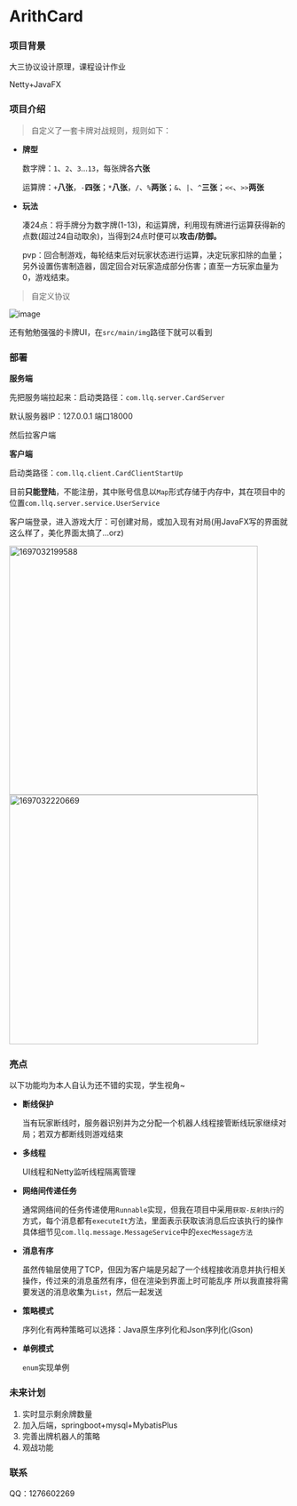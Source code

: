 # ArithCard

### 项目背景

大三协议设计原理，课程设计作业

Netty+JavaFX

### 项目介绍

> 自定义了一套卡牌对战规则，规则如下：

- **牌型**
  
  数字牌：`1`、`2`、`3`…`13`，每张牌各**六张**

  运算牌：`+`**八张**，`-`**四张**；`*`**八张**，`/`、`%`**两张**；`&`、`|`、`^`**三张**；`<<`、`>>`**两张**

- **玩法**
  
  凑24点：将手牌分为数字牌(1-13)，和运算牌，利用现有牌进行运算获得新的点数(超过24自动取余)，当得到24点时便可以**攻击/防御。**
  
  pvp：回合制游戏，每轮结束后对玩家状态进行运算，决定玩家扣除的血量；另外设置伤害制造器，固定回合对玩家造成部分伤害；直至一方玩家血量为0，游戏结束。

> 自定义协议

![image](https://github.com/LuoZero-World/ArithCard/assets/99077678/ef2f01ea-261a-4120-91c4-cbbe9332d1ff)

还有勉勉强强的卡牌UI，在`src/main/img`路径下就可以看到

### 部署

**服务端**

先把服务端拉起来：启动类路径：`com.llq.server.CardServer`

默认服务器IP：127.0.0.1	端口18000

然后拉客户端

**客户端**

启动类路径：`com.llq.client.CardClientStartUp`

目前**只能登陆**，不能注册，其中账号信息以`Map`形式存储于内存中，其在项目中的位置`com.llq.server.service.UserService`

客户端登录，进入游戏大厅：可创建对局，或加入现有对局(用JavaFX写的界面就这么样了，美化界面太搞了...orz)

<img width="448" alt="1697032199588" src="https://github.com/LuoZero-World/ArithCard/assets/99077678/937f4147-bdfe-409e-8904-6380eaec4682"/>

<img width="449" alt="1697032220669" src="https://github.com/LuoZero-World/ArithCard/assets/99077678/84e77a99-8193-4968-a871-4c48893934bf"/>

### 亮点
以下功能均为本人自认为还不错的实现，学生视角~
- **断线保护**

  当有玩家断线时，服务器识别并为之分配一个机器人线程接管断线玩家继续对局；若双方都断线则游戏结束

- **多线程**

  UI线程和Netty监听线程隔离管理

- **网络间传递任务**

  通常网络间的任务传递使用`Runnable`实现，但我在项目中采用`获取-反射执行`的方式，每个消息都有`executeIt`方法，里面表示获取该消息后应该执行的操作
  具体细节见`com.llq.message.MessageService`中的`execMessage方法`

- **消息有序**

  虽然传输层使用了TCP，但因为客户端是另起了一个线程接收消息并执行相关操作，传过来的消息虽然有序，但在渲染到界面上时可能乱序
  所以我直接将需要发送的消息收集为`List`，然后一起发送

- **策略模式**

  序列化有两种策略可以选择：Java原生序列化和Json序列化(Gson)

- **单例模式**

  `enum`实现单例

### 未来计划
1. 实时显示剩余牌数量
2. 加入后端，springboot+mysql+MybatisPlus
3. 完善出牌机器人的策略
4. 观战功能

### 联系
QQ：1276602269

